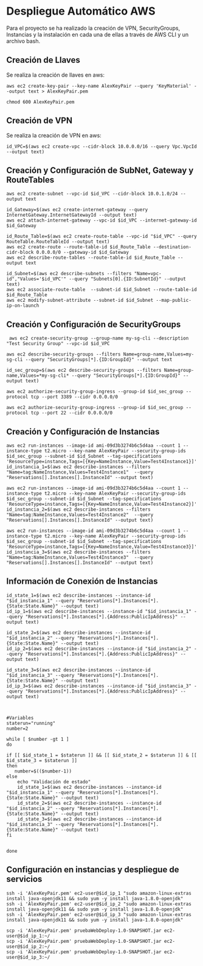 # Despliegue Automático AWS

Para el proyecto se ha realizado la creación de VPN, SecurityGroups, Instancias y la instalación en cada una de ellas a través de AWS CLI y un archivo bash.


## Creación de Llaves
Se realiza la creación de llaves en aws:

    aws ec2 create-key-pair --key-name AlexKeyPair --query 'KeyMaterial' --output text > AlexKeyPair.pem
    
    chmod 600 AlexKeyPair.pem

## Creación de VPN
Se realiza la creación de VPN en aws:

    id_VPC=$(aws ec2 create-vpc --cidr-block 10.0.0.0/16 --query Vpc.VpcId --output text)

## Creación y Configuración de SubNet, Gateway y RouteTables

    aws ec2 create-subnet --vpc-id $id_VPC --cidr-block 10.0.1.0/24 --output text
    
    id_Gateway=$(aws ec2 create-internet-gateway --query InternetGateway.InternetGatewayId --output text)
    aws ec2 attach-internet-gateway --vpc-id $id_VPC --internet-gateway-id $id_Gateway
    
    id_Route_Table=$(aws ec2 create-route-table --vpc-id "$id_VPC" --query RouteTable.RouteTableId --output text)
    aws ec2 create-route --route-table-id $id_Route_Table --destination-cidr-block 0.0.0.0/0 --gateway-id $id_Gateway
    aws ec2 describe-route-tables --route-table-id $id_Route_Table --output text
    
    id_Subnet=$(aws ec2 describe-subnets --filters "Name=vpc-id","Values='$id_VPC'" --query "Subnets[0].{ID:SubnetId}" --output text)
    aws ec2 associate-route-table  --subnet-id $id_Subnet --route-table-id $id_Route_Table
    aws ec2 modify-subnet-attribute --subnet-id $id_Subnet --map-public-ip-on-launch

## Creación y Configuración de SecurityGroups
  
     aws ec2 create-security-group --group-name my-sg-cli --description "Test Security Group" --vpc-id $id_VPC
    
    aws ec2 describe-security-groups --filters Name=group-name,Values=my-sg-cli --query "SecurityGroups[*].{ID:GroupId}" --output text
    
    id_sec_group=$(aws ec2 describe-security-groups --filters Name=group-name,Values=*my-sg-cli* --query "SecurityGroups[*].{ID:GroupId}" --output text)
    
    aws ec2 authorize-security-group-ingress --group-id $id_sec_group --protocol tcp --port 3389 --cidr 0.0.0.0/0
    
    aws ec2 authorize-security-group-ingress --group-id $id_sec_group --protocol tcp --port 22 --cidr 0.0.0.0/0
    

## Creación y Configuración de Instancias
  

    aws ec2 run-instances --image-id ami-09d3b3274b6c5d4aa --count 1 --instance-type t2.micro --key-name AlexKeyPair --security-group-ids $id_sec_group --subnet-id $id_Subnet --tag-specifications 'ResourceType=instance,Tags=[{Key=NameInstance,Value=Test4Instance1}]' 
    id_instancia_1=$(aws ec2 describe-instances --filters "Name=tag:NameInstance,Values=Test4Instance1"  --query "Reservations[].Instances[].InstanceId" --output text)
    
    aws ec2 run-instances --image-id ami-09d3b3274b6c5d4aa --count 1 --instance-type t2.micro --key-name AlexKeyPair --security-group-ids $id_sec_group --subnet-id $id_Subnet --tag-specifications 'ResourceType=instance,Tags=[{Key=NameInstance,Value=Test4Instance2}]' 
    id_instancia_2=$(aws ec2 describe-instances --filters "Name=tag:NameInstance,Values=Test4Instance2"  --query "Reservations[].Instances[].InstanceId" --output text)
    
    aws ec2 run-instances --image-id ami-09d3b3274b6c5d4aa --count 1 --instance-type t2.micro --key-name AlexKeyPair --security-group-ids $id_sec_group --subnet-id $id_Subnet --tag-specifications 'ResourceType=instance,Tags=[{Key=NameInstance,Value=Test4Instance3}]' 
    id_instancia_3=$(aws ec2 describe-instances --filters "Name=tag:NameInstance,Values=Test4Instance3"  --query "Reservations[].Instances[].InstanceId" --output text)
        
## Información de Conexión de Instancias

    id_state_1=$(aws ec2 describe-instances --instance-id "$id_instancia_1" --query "Reservations[*].Instances[*].{State:State.Name}" --output text)
    id_ip_1=$(aws ec2 describe-instances --instance-id "$id_instancia_1" --query "Reservations[*].Instances[*].{Address:PublicIpAddress}" --output text)
    
    id_state_2=$(aws ec2 describe-instances --instance-id "$id_instancia_2" --query "Reservations[*].Instances[*].{State:State.Name}" --output text)
    id_ip_2=$(aws ec2 describe-instances --instance-id "$id_instancia_2" --query "Reservations[*].Instances[*].{Address:PublicIpAddress}" --output text)
    
    id_state_3=$(aws ec2 describe-instances --instance-id "$id_instancia_3" --query "Reservations[*].Instances[*].{State:State.Name}" --output text)
    id_ip_3=$(aws ec2 describe-instances --instance-id "$id_instancia_3" --query "Reservations[*].Instances[*].{Address:PublicIpAddress}" --output text)
    
    
    
    #Variables
    staterun="running"
    number=2
    
    while [ $number -gt 1 ]
    do
    
    if [[ $id_state_1 = $staterun ]] && [[ $id_state_2 = $staterun ]] & [[ $id_state_3 = $staterun ]]
    then
       number=$(($number-1))
    else
    	echo "Validación de estado"
        id_state_1=$(aws ec2 describe-instances --instance-id "$id_instancia_1" --query "Reservations[*].Instances[*].{State:State.Name}" --output text)
    	id_state_2=$(aws ec2 describe-instances --instance-id "$id_instancia_2" --query "Reservations[*].Instances[*].{State:State.Name}" --output text)
    	id_state_3=$(aws ec2 describe-instances --instance-id "$id_instancia_3" --query "Reservations[*].Instances[*].{State:State.Name}" --output text)
    fi
    
    
    done

## Configuración en instancias y despliegue de servicios

    ssh -i 'AlexKeyPair.pem' ec2-user@$id_ip_1 "sudo amazon-linux-extras install java-openjdk11 && sudo yum -y install java-1.8.0-openjdk"
    ssh -i 'AlexKeyPair.pem' ec2-user@$id_ip_2 "sudo amazon-linux-extras install java-openjdk11 && sudo yum -y install java-1.8.0-openjdk"
    ssh -i 'AlexKeyPair.pem' ec2-user@$id_ip_3 "sudo amazon-linux-extras install java-openjdk11 && sudo yum -y install java-1.8.0-openjdk"
    
    scp -i 'AlexKeyPair.pem' pruebaWebDeploy-1.0-SNAPSHOT.jar ec2-user@$id_ip_1:~/
    scp -i 'AlexKeyPair.pem' pruebaWebDeploy-1.0-SNAPSHOT.jar ec2-user@$id_ip_2:~/
    scp -i 'AlexKeyPair.pem' pruebaWebDeploy-1.0-SNAPSHOT.jar ec2-user@$id_ip_3:~/
	
	
